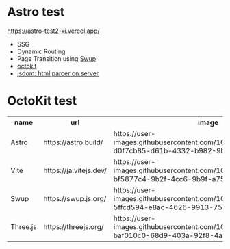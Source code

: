 # Astro test

https://astro-test2-xi.vercel.app/

- SSG
- Dynamic Routing
- Page Transition using [Swup](https://swup.js.org/)
- [octokit](https://github.com/octokit/octokit.js)
- [jsdom: html parcer on server](https://www.npmjs.com/package/jsdom)

# OctoKit test

<table id='octokit-table'>
    <tr id='header'>
        <th scope="col">name</th>
        <th scope="col">url</th>
        <th scope="col">image</th>
    </tr>
    <tr>
        <td>Astro</td>
        <td>https://astro.build/</td>
        <td>https://user-images.githubusercontent.com/105195761/215382450-d0f7cb85-d61b-4332-b982-9bc1c6d44548.jpg</td>
    </tr>
    <tr>
        <td>Vite</td>
        <td>https://ja.vitejs.dev/</td>
        <td>https://user-images.githubusercontent.com/105195761/215382862-bf5877c4-9b2f-4cc6-9b9f-a7572a9df00c.jpg</td>
    </tr>
    <tr>
        <td>Swup</td>
        <td>https://swup.js.org/</td>
        <td>https://user-images.githubusercontent.com/105195761/215382651-5ffcd594-e8ac-4626-9913-7514021a7606.jpg</td>
    </tr>
    <tr>
        <td>Three.js</td>
        <td>https://threejs.org/</td>
        <td>https://user-images.githubusercontent.com/105195761/215391663-baf010c0-68d9-403a-92f8-4abdb355e51e.jpg</td>
    </tr>
</table>

